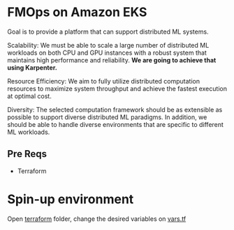 # FMOps on Amazon EKS

Goal is to provide a platform that can support distributed ML systems.

<!-- Copied from Instacart blog: https://tech.instacart.com/distributed-machine-learning-at-instacart-4b11d7569423 -->

Scalability: We must be able to scale a large number of distributed ML workloads on both CPU and GPU instances with a robust system that maintains high performance and reliability. **We are going to achieve that using Karpenter.**

Resource Efficiency: We aim to fully utilize distributed computation resources to maximize system throughput and achieve the fastest execution at optimal cost.

Diversity: The selected computation framework should be as extensible as possible to support diverse distributed ML paradigms. In addition, we should be able to handle diverse environments that are specific to different ML workloads.

## Pre Reqs
- Terraform

# Spin-up environment

Open [terraform](terraform/) folder, change the desired variables on [vars.tf](terraform/vars.tf)
```bash
```
